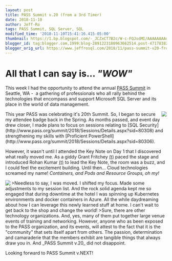 ```yaml
---
layout: post
title: PASS Summit v.20 (from a 3rd Timer)
date: 2018-11-10
author: Jeff-Ro
tags: PASS Summit, SQL Server, SQL
modified_time: '2018-11-10T15:41:16.415-05:00'
thumbnail: https://1.bp.blogspot.com/-_JCZxCT7B2c/W-c-FQJsdMI/AAAAAAAAqR4/yr3PojoHH_A9aGsnwEQZv5YLM_NXsAx3wCKgBGAs/s72-c/IMG_20181106_193043_804.jpg
blogger_id: tag:blogger.com,1999:blog-2891223180963662514.post-4717838235340522431
blogger_orig_url: https://www.jeffrosql.com/2018/11/pass-summit-v20-from-3rd-timer.html
---
```


# All that I can say is... *"WOW"*

This week I had the opportunity to attend the annual [PASS Summit](https://www.pass.org/summit) in Seattle, WA -  a gathering of professionals who all rally behind the technologies that encompass and support Microsoft SQL Server and its place in the world of data management.  

<img align="right" src="https://1.bp.blogspot.com/-_JCZxCT7B2c/W-c-FQJsdMI/AAAAAAAAqR4/yr3PojoHH_A9aGsnwEQZv5YLM_NXsAx3wCKgBGAs/s320/IMG_20181106_193043_804.jpg">
This year PASS was celebrating it's 20th Summit. So, I began to secure my attendee badge back in the Spring. As months passed, and event day drew closer, I made plans to focus on sessions relating to [SQL Security](http://www.pass.org/summit/2018/Sessions/Details.aspx?sid=80308) and strengthening my skills with [Proficient PowerShell](http://www.pass.org/summit/2018/Sessions/Details.aspx?sid=80306).  

However, it wasn't until I attended the Key Note on Day 1 that I discovered what really moved me. As a giddy Grant Fritchey [(t)](https://twitter.com/GFritchey) paced the stage and introduced Rohan Kumar [(t)](https://twitter.com/RohanKData) to lead the Key Note, the room was a buzz, and I could feel the excitement building. Until then... Cloud technologies screamed my name! _Containers, and Pods and Resource Groups, oh my!_  

<img align="left" src="https://1.bp.blogspot.com/-m9VfMc0Sk94/W-c29Wmo_iI/AAAAAAAAqRg/frmFJiA6I6MMWyeKcie443xJ4ZuTpkYLgCKgBGAs/s320/PSX_20181110_043025.jpg">
>Needless to say, I was moved. I shifted my focus. Made some adjustments to my session list. And the rock solid agenda kept me so engaged that during downtime at the hotel I was spinning up Kubernetes environments and docker containers in Azure. All the while daydreaming about how I can leverage this newly learned stuff at home. I can't wait to get back to the shop and change the world!  
>Sure, there are other technology organizations. And, yes, many of them put together large venue events of training and networking. However, anyone who as been exposed to the PASS organization, and its events, will attest to the fact that it is the "community" that sets itself apart from others. The passion, determination and camaraderie that the members exhibit are tangible things that always draw you in. And _PASS Summit v.20_ did not disappoint.  

Looking forward to PASS Summit v.NEXT!